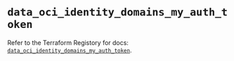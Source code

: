 # `data_oci_identity_domains_my_auth_token`

Refer to the Terraform Registory for docs: [`data_oci_identity_domains_my_auth_token`](https://registry.terraform.io/providers/oracle/oci/6.18.0/docs/data-sources/identity_domains_my_auth_token).
